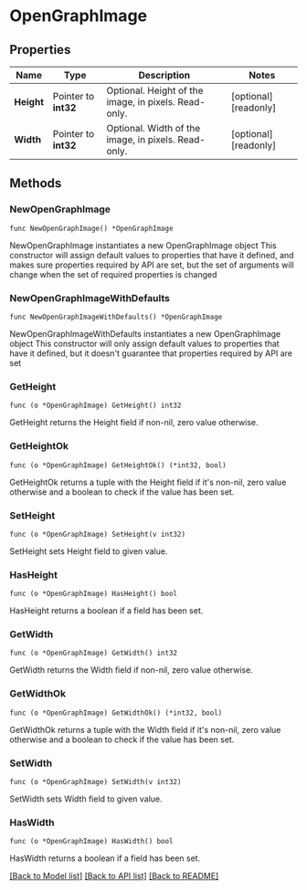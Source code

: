 # OpenGraphImage

## Properties

Name | Type | Description | Notes
------------ | ------------- | ------------- | -------------
**Height** | Pointer to **int32** | Optional. Height of the image, in pixels. Read-only. | [optional] [readonly] 
**Width** | Pointer to **int32** | Optional. Width of the image, in pixels. Read-only. | [optional] [readonly] 

## Methods

### NewOpenGraphImage

`func NewOpenGraphImage() *OpenGraphImage`

NewOpenGraphImage instantiates a new OpenGraphImage object
This constructor will assign default values to properties that have it defined,
and makes sure properties required by API are set, but the set of arguments
will change when the set of required properties is changed

### NewOpenGraphImageWithDefaults

`func NewOpenGraphImageWithDefaults() *OpenGraphImage`

NewOpenGraphImageWithDefaults instantiates a new OpenGraphImage object
This constructor will only assign default values to properties that have it defined,
but it doesn't guarantee that properties required by API are set

### GetHeight

`func (o *OpenGraphImage) GetHeight() int32`

GetHeight returns the Height field if non-nil, zero value otherwise.

### GetHeightOk

`func (o *OpenGraphImage) GetHeightOk() (*int32, bool)`

GetHeightOk returns a tuple with the Height field if it's non-nil, zero value otherwise
and a boolean to check if the value has been set.

### SetHeight

`func (o *OpenGraphImage) SetHeight(v int32)`

SetHeight sets Height field to given value.

### HasHeight

`func (o *OpenGraphImage) HasHeight() bool`

HasHeight returns a boolean if a field has been set.

### GetWidth

`func (o *OpenGraphImage) GetWidth() int32`

GetWidth returns the Width field if non-nil, zero value otherwise.

### GetWidthOk

`func (o *OpenGraphImage) GetWidthOk() (*int32, bool)`

GetWidthOk returns a tuple with the Width field if it's non-nil, zero value otherwise
and a boolean to check if the value has been set.

### SetWidth

`func (o *OpenGraphImage) SetWidth(v int32)`

SetWidth sets Width field to given value.

### HasWidth

`func (o *OpenGraphImage) HasWidth() bool`

HasWidth returns a boolean if a field has been set.


[[Back to Model list]](../README.md#documentation-for-models) [[Back to API list]](../README.md#documentation-for-api-endpoints) [[Back to README]](../README.md)


